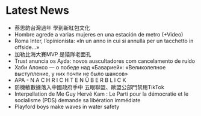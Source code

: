 # Latest News
-  蔡思韵台灣過年 學到新紅包文化
-  Hombre agrede a varias mujeres en una estación de metro (+Video)
-  Roma Inter, l’opinionista: «In un anno in cui si annulla per un tacchetto in offside…»
-  加勒比海大賽MVP 是猿隊老面孔
-  Trust anuncia os Ayda: novos auscultadores com cancelamento de ruído
-  Хаби Алонсо — о победе над «Баварией»: «Великолепное выступление, у них почти не было шансов»
-  APA - N A C H R I C H T E N Ü B E R B L I C K
-  防機敏數據落入中國政府手中 五眼聯盟、歐盟公部門禁用TikTok
-  Interpellation de Me Guy Hervé Kam : Le Parti pour la démocratie et le socialisme (PDS) demande sa libération immédiate
-  Playford boys make waves in water safety
